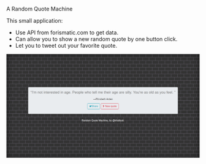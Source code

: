 A Random Quote Machine

This small application:
- Use API from forismatic.com to get data.
- Can allow you to show a new random quote by one button click.
- Let you to tweet out your favorite quote.

![alt text](img/Random%20Quote%20Machine.png)
